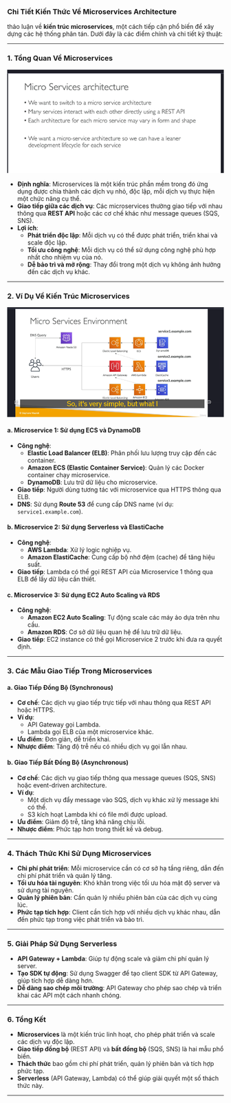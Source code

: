 ### **Chi Tiết Kiến Thức Về Microservices Architecture**

thảo luận về **kiến trúc microservices**, một cách tiếp cận phổ biến để xây dựng các hệ thống phân tán. Dưới đây là các điểm chính và chi tiết kỹ thuật:

---

### **1. Tổng Quan Về Microservices**

![alt text](image/microservice.png)

- **Định nghĩa**: Microservices là một kiến trúc phần mềm trong đó ứng dụng được chia thành các dịch vụ nhỏ, độc lập, mỗi dịch vụ thực hiện một chức năng cụ thể.
- **Giao tiếp giữa các dịch vụ**: Các microservices thường giao tiếp với nhau thông qua **REST API** hoặc các cơ chế khác như message queues (SQS, SNS).
- **Lợi ích**:
  - **Phát triển độc lập**: Mỗi dịch vụ có thể được phát triển, triển khai và scale độc lập.
  - **Tối ưu công nghệ**: Mỗi dịch vụ có thể sử dụng công nghệ phù hợp nhất cho nhiệm vụ của nó.
  - **Dễ bảo trì và mở rộng**: Thay đổi trong một dịch vụ không ảnh hưởng đến các dịch vụ khác.

---

### **2. Ví Dụ Về Kiến Trúc Microservices**

![alt text](image/microservice-env.png)

#### **a. Microservice 1: Sử dụng ECS và DynamoDB**

- **Công nghệ**:
  - **Elastic Load Balancer (ELB)**: Phân phối lưu lượng truy cập đến các container.
  - **Amazon ECS (Elastic Container Service)**: Quản lý các Docker container chạy microservice.
  - **DynamoDB**: Lưu trữ dữ liệu cho microservice.
- **Giao tiếp**: Người dùng tương tác với microservice qua HTTPS thông qua ELB.
- **DNS**: Sử dụng **Route 53** để cung cấp DNS name (ví dụ: `service1.example.com`).

#### **b. Microservice 2: Sử dụng Serverless và ElastiCache**

- **Công nghệ**:
  - **AWS Lambda**: Xử lý logic nghiệp vụ.
  - **Amazon ElastiCache**: Cung cấp bộ nhớ đệm (cache) để tăng hiệu suất.
- **Giao tiếp**: Lambda có thể gọi REST API của Microservice 1 thông qua ELB để lấy dữ liệu cần thiết.

#### **c. Microservice 3: Sử dụng EC2 Auto Scaling và RDS**

- **Công nghệ**:
  - **Amazon EC2 Auto Scaling**: Tự động scale các máy ảo dựa trên nhu cầu.
  - **Amazon RDS**: Cơ sở dữ liệu quan hệ để lưu trữ dữ liệu.
- **Giao tiếp**: EC2 instance có thể gọi Microservice 2 trước khi đưa ra quyết định.

---

### **3. Các Mẫu Giao Tiếp Trong Microservices**

#### **a. Giao Tiếp Đồng Bộ (Synchronous)**

- **Cơ chế**: Các dịch vụ giao tiếp trực tiếp với nhau thông qua REST API hoặc HTTPS.
- **Ví dụ**:
  - API Gateway gọi Lambda.
  - Lambda gọi ELB của một microservice khác.
- **Ưu điểm**: Đơn giản, dễ triển khai.
- **Nhược điểm**: Tăng độ trễ nếu có nhiều dịch vụ gọi lẫn nhau.

#### **b. Giao Tiếp Bất Đồng Bộ (Asynchronous)**

- **Cơ chế**: Các dịch vụ giao tiếp thông qua message queues (SQS, SNS) hoặc event-driven architecture.
- **Ví dụ**:
  - Một dịch vụ đẩy message vào SQS, dịch vụ khác xử lý message khi có thể.
  - S3 kích hoạt Lambda khi có file mới được upload.
- **Ưu điểm**: Giảm độ trễ, tăng khả năng chịu lỗi.
- **Nhược điểm**: Phức tạp hơn trong thiết kế và debug.

---

### **4. Thách Thức Khi Sử Dụng Microservices**

- **Chi phí phát triển**: Mỗi microservice cần có cơ sở hạ tầng riêng, dẫn đến chi phí phát triển và quản lý tăng.
- **Tối ưu hóa tài nguyên**: Khó khăn trong việc tối ưu hóa mật độ server và sử dụng tài nguyên.
- **Quản lý phiên bản**: Cần quản lý nhiều phiên bản của các dịch vụ cùng lúc.
- **Phức tạp tích hợp**: Client cần tích hợp với nhiều dịch vụ khác nhau, dẫn đến phức tạp trong việc phát triển và bảo trì.

---

### **5. Giải Pháp Sử Dụng Serverless**

- **API Gateway + Lambda**: Giúp tự động scale và giảm chi phí quản lý server.
- **Tạo SDK tự động**: Sử dụng Swagger để tạo client SDK từ API Gateway, giúp tích hợp dễ dàng hơn.
- **Dễ dàng sao chép môi trường**: API Gateway cho phép sao chép và triển khai các API một cách nhanh chóng.

---

### **6. Tổng Kết**

- **Microservices** là một kiến trúc linh hoạt, cho phép phát triển và scale các dịch vụ độc lập.
- **Giao tiếp đồng bộ** (REST API) và **bất đồng bộ** (SQS, SNS) là hai mẫu phổ biến.
- **Thách thức** bao gồm chi phí phát triển, quản lý phiên bản và tích hợp phức tạp.
- **Serverless** (API Gateway, Lambda) có thể giúp giải quyết một số thách thức này.

---
